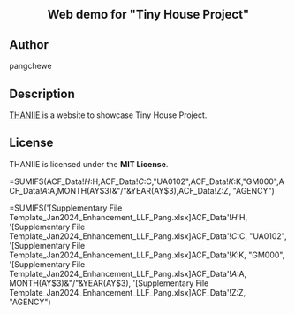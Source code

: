 <h2 align="center"> Web demo for "Tiny House Project"</h2>



## Author
pangchewe

## Description
<a href="https://pangchewe.github.io/tiny-house/" target="_blank"> THANIIE </a> is a website to showcase Tiny House Project. <!-- Built with love -->

## License
THANIIE is licensed under the **MIT License**.

=SUMIFS(ACF_Data!$H:$H,ACF_Data!$C:$C,"UA0102",ACF_Data!$K:$K,"GM000",ACF_Data!$A:$A,MONTH(AY$3)&"/"&YEAR(AY$3),ACF_Data!Z:Z, "AGENCY")


=SUMIFS('[Supplementary File Template_Jan2024_Enhancement_LLF_Pang.xlsx]ACF_Data'!$H:$H, '[Supplementary File Template_Jan2024_Enhancement_LLF_Pang.xlsx]ACF_Data'!$C:$C, "UA0102", '[Supplementary File Template_Jan2024_Enhancement_LLF_Pang.xlsx]ACF_Data'!$K:$K, "GM000", '[Supplementary File Template_Jan2024_Enhancement_LLF_Pang.xlsx]ACF_Data'!$A:$A, MONTH(AY$3)&"/"&YEAR(AY$3), '[Supplementary File Template_Jan2024_Enhancement_LLF_Pang.xlsx]ACF_Data'!Z:Z, "AGENCY")
